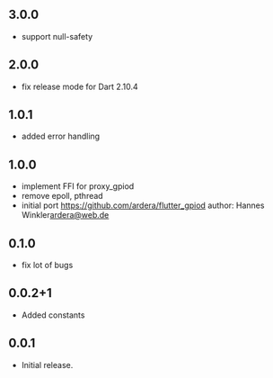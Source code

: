 ## 3.0.0

* support null-safety

## 2.0.0

* fix release mode for Dart 2.10.4

## 1.0.1

* added error handling

## 1.0.0

* implement FFI for proxy_gpiod
* remove epoll, pthread
* initial port https://github.com/ardera/flutter_gpiod author: Hannes Winkler<ardera@web.de>

## 0.1.0

* fix lot of bugs

## 0.0.2+1

* Added constants

## 0.0.1

* Initial release.
